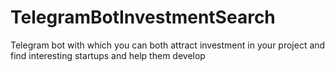 # TelegramBotInvestmentSearch
 Telegram bot with which you can both attract investment in your project and find interesting startups and help them develop
